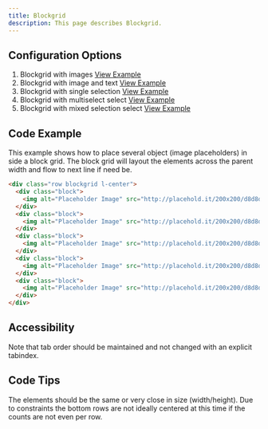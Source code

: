 ```yaml
---
title: Blockgrid  
description: This page describes Blockgrid.
---
```


## Configuration Options

1. Blockgrid with images [View Example]( ../components/blockgrid/example-index)
2. Blockgrid with image and text  [View Example]( ../components/blockgrid/example-text)
3. Blockgrid with single selection [View Example]( ../components/blockgrid/example-singleselect)
4. Blockgrid with multiselect select [View Example]( ../components/blockgrid/example-multiselect)
5. Blockgrid with mixed selection select [View Example]( ../components/blockgrid/example-mixed-selection)

## Code Example

This example shows how to place several object (image placeholders) in side a block grid.
The block grid will layout the elements across the parent width and flow to next line if need be.

```html
<div class="row blockgrid l-center">
  <div class="block">
    <img alt="Placeholder Image" src="http://placehold.it/200x200/d8d8d8/ffffff"/>
  </div>
  <div class="block">
    <img alt="Placeholder Image" src="http://placehold.it/200x200/d8d8d8/ffffff"/>
  </div>
  <div class="block">
    <img alt="Placeholder Image" src="http://placehold.it/200x200/d8d8d8/ffffff"/>
  </div>
  <div class="block">
    <img alt="Placeholder Image" src="http://placehold.it/200x200/d8d8d8/ffffff"/>
  </div>
  <div class="block">
    <img alt="Placeholder Image" src="http://placehold.it/200x200/d8d8d8/ffffff"/>
  </div>
</div>
```

## Accessibility

Note that tab order should be maintained and not changed with an explicit tabindex.

## Code Tips

The elements should be the same or very close in size (width/height). Due to constraints the bottom rows are not ideally centered at this time if the counts are not even per row.
